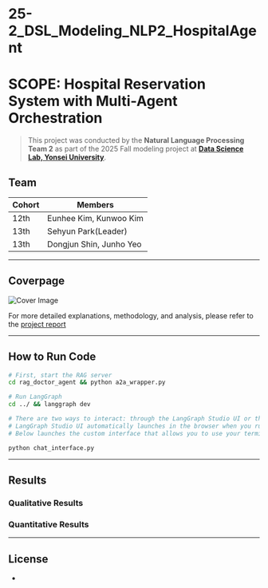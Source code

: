 # 25-2_DSL_Modeling_NLP2_HospitalAgent

# SCOPE: Hospital Reservation System with Multi-Agent Orchestration

> This project was conducted by the **Natural Language Processing Team 2** as part of the 2025 Fall modeling project at [**Data Science Lab, Yonsei University**](https://github.com/DataScience-Lab-Yonsei).



## Team

| Cohort | Members                            |
|--------|------------------------------------|
| 12th   | Eunhee Kim, Kunwoo Kim |
| 13th   | Sehyun Park(Leader)        |
| 13th   | Dongjun Shin, Junho Yeo        |


---

## Coverpage

![Cover Image](./fig/cover.png)

For more detailed explanations, methodology, and analysis, please refer to the [project report](https://docs.google.com/viewer?url=https://raw.githubusercontent.com/jwlee9941/SCOPE/main/report/report.pdf)


---

## How to Run Code

```bash
# First, start the RAG server
cd rag_doctor_agent && python a2a_wrapper.py

# Run LangGraph
cd ../ && langgraph dev

# There are two ways to interact: through the LangGraph Studio UI or the custom interface.
# LangGraph Studio UI automatically launches in the browser when you run `langgraph dev`, but it requires signup and setup.
# Below launches the custom interface that allows you to use your terminal to interact with the agent.

python chat_interface.py
```

---

## Results

### Qualitative Results



### Quantitative Results



---

## License

-
